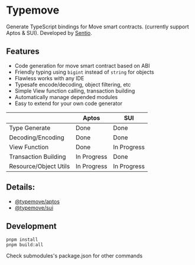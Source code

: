 # Typemove 
Generate TypeScript bindings for Move smart contracts. (currently support Aptos & SUI).
Developed by [Sentio](sentio.xyz).
## Features
 - Code generation for move smart contract based on ABI
 - Friendly typing using `bigint` instead of `string` for objects
 - Flawless works with any IDE
 - Typesafe encode/decoding, object filtering, etc
 - Simple View function calling, transaction building
 - Automatically manage depended modules
 - Easy to extend for your own code generator

|                       | Aptos       | SUI         |
|-----------------------|-------------|-------------|
| Type Generate         | Done        | Done        |     
| Decoding/Encoding     | Done        | Done        |
| View Function         | Done        | In Progress |
| Transaction Building  | In Progress | Done        |
| Resource/Object Utils | In Progress | In Progress |

## Details:
 - [@typemove/aptos](packages/aptos/Readme.md)
 - [@typemove/sui](packages/sui/Readme.md)

## Development
```shell
pnpm install
pnpm build:all
```

Check submodules's package.json for other commands